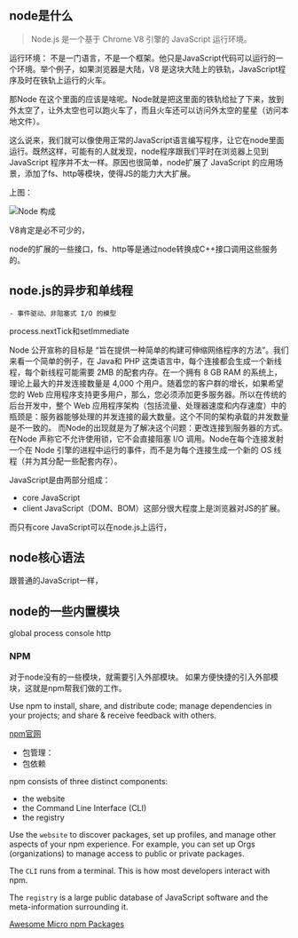 ## node是什么
> Node.js 是一个基于 Chrome V8 引擎的 JavaScript 运行环境。 

运行环境： 不是一门语言，不是一个框架。他只是JavaScript代码可以运行的一个环境。举个例子，如果浏览器是大陆，V8 是这块大陆上的铁轨，JavaScript程序及时在铁轨上运行的火车。

那Node 在这个里面的应该是啥呢。Node就是把这里面的铁轨给扯了下来，放到外太空了，让外太空也可以跑火车了，而且火车还可以访问外太空的星星（访问本地文件）。

这么说来，我们就可以像使用正常的JavaScript语言编写程序，让它在node里面运行。既然这样，可能有的人就发现，node程序跟我们平时在浏览器上见到JavaScript 程序并不太一样。原因也很简单，node扩展了 JavaScript 的应用场景，添加了fs、http等模块，使得JS的能力大大扩展。

上图：

![Node 构成](http://p9jftl6n6.bkt.clouddn.com/Node%20event%20loop.png)

V8肯定是必不可少的，

node的扩展的一些接口，fs、http等是通过node转换成C++接口调用这些服务的。



## node.js的异步和单线程
    - 事件驱动、非阻塞式 I/O 的模型

process.nextTick和setImmediate

Node 公开宣称的目标是 “旨在提供一种简单的构建可伸缩网络程序的方法”。我们来看一个简单的例子，在 Java和 PHP 这类语言中，每个连接都会生成一个新线程，每个新线程可能需要 2MB 的配套内存。在一个拥有 8 GB RAM 的系统上，理论上最大的并发连接数量是 4,000 个用户。随着您的客户群的增长，如果希望您的 Web 应用程序支持更多用户，那么，您必须添加更多服务器。所以在传统的后台开发中，整个 Web 应用程序架构（包括流量、处理器速度和内存速度）中的瓶颈是：服务器能够处理的并发连接的最大数量。这个不同的架构承载的并发数量是不一致的。 
而Node的出现就是为了解决这个问题：更改连接到服务器的方式。在Node 声称它不允许使用锁，它不会直接阻塞 I/O 调用。Node在每个连接发射一个在 Node 引擎的进程中运行的事件，而不是为每个连接生成一个新的 OS 线程（并为其分配一些配套内存）。


JavaScript是由两部分组成：

- core JavaScript
- client JavaScript（DOM、BOM）这部分很大程度上是浏览器对JS的扩展。

而只有core JavaScript可以在node.js上运行，


## node核心语法
跟普通的JavaScript一样，

## node的一些内置模块
global
process
console
http


### NPM
对于node没有的一些模块，就需要引入外部模块。
如果方便快捷的引入外部模块，这就是npm帮我们做的工作。

Use npm to install, share, and distribute code; manage dependencies in your projects; and share & receive feedback with others.

[npm官网](https://www.npmjs.com/)


- 包管理：
- 包依赖

npm consists of three distinct components:

- the website
- the Command Line Interface (CLI)
- the registry

Use the `website` to discover packages, set up profiles, and manage other aspects of your npm experience. For example, you can set up Orgs (organizations) to manage access to public or private packages.

The `CLI` runs from a terminal. This is how most developers interact with npm.

The `registry` is a large public database of JavaScript software and the meta-information surrounding it.






[Awesome Micro npm Packages](https://github.com/parro-it/awesome-micro-npm-packages)